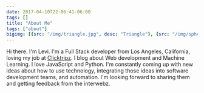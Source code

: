 ```yaml
---
date: 2017-04-10T22:06:41-06:00
tags: []
title: "About Me"
tags: ["about"]
bigimg: [{src: "/img/triangle.jpg", desc: "Triangle"}, {src: "/img/sphere.jpg", desc: "Sphere"}, {src: "/img/hexagon.jpg", desc: "Hexagon"}]
---
```


Hi there. I'm Levi. I'm a Full Stack developer from Los Angeles, California, loving my job at [Clicktripz](https://www.clicktripz.com). I blog about Web development and Machine Learning. I love JavaScript and Python. I'm constantly coming up with new ideas about how to use technology, integrating those ideas into software development teams, and automation. I'm looking forward to sharing them and getting feedback from the interwebz.

